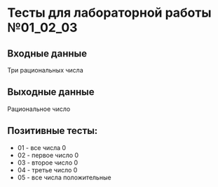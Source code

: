 # Тесты для лабораторной работы №01_02_03

## Входные данные 
Три рациональных числа

## Выходные данные
Рациональное число

## Позитивные тесты:
- 01 - все числа 0
- 02 - первое число 0
- 03 - второе число 0
- 04 - третье число 0
- 05 - все числа положительные
